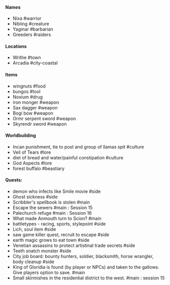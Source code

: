 #### Names
- Nixa #warrior
- Nibling #creature
- Yagmar #barbarian
- Greeders #raiders
#### Locations
- Writhe #town
- Arcadia #city-coastal
#### Items
- wingnuts #food
- bungos #tool
- Noxium #drug
- iron monger #weapon
- Sax dagger #weapon 
- Bogi bow #weapon 
- Ormr serpent sword #weapon 
- Skyrendr sword #weapon 
#### Worldbuilding
- Incan punishment, tie to post and group of llamas spit #culture
- Veil of Tears #lore
- diet of bread and water/painful constipation #culture
- God Aspects #lore
- forest buffalo #beastiary
#### Quests:
- demon who infects like Smile movie #side
- Ghost sickness #side
- Scribbler's spellbook is stolen #main
- Escape the sewers #main : Session 15
- Palechurch refuge #main : Session 16
- What made Anmouth turn to Scion? #main
- battletypes - racing, sports, stylepoint #side
- Lich, soul item #side
- saw game killer quest, recruit to escape #side
- earth magic grows to eat town #side
- Venetian assassins to protect artistinal trade secrets #side 
- Teeth snatch monster #side 
- City job board: bounty hunters, soldier, blacksmith, horse wrangler, body cleanup #side
- King of Gloridia is found (by player or NPCs) and taken to the gallows. Give players option to save. #main
- Small skirmishes in the residential district to the west. #main : session 15